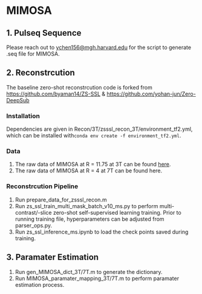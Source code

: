 # MIMOSA
## 1. Pulseq Sequence
Please reach out to ychen156@mgh.harvard.edu for the script to generate .seq file for MIMOSA.
## 2. Reconstrcution
The baseline zero-shot reconstrcution code is forked from https://github.com/byaman14/ZS-SSL & https://github.com/yohan-jun/Zero-DeepSub
### Installation
Dependencies are given in Recon/3T/zsssl_recon_3T/environment_tf2.yml, which can be installed with``conda env create -f environment_tf2.yml``.
### Data
1. The raw data of MIMOSA at R = 11.75 at 3T can be found [here]([url](https://www.dropbox.com/scl/fi/myo832a0xcuugjz8gcfyc/meas_MID00017_FID51769_MIMOSA_1iso_R11_d1_cplm_v2.dat?rlkey=gtorarrj9rup9c7n7k74l2kkz&st=gc388m7q&dl=0)).
2. The raw data of MIMOSA at R = 4 at 7T can be found here.
### Reconstrcution Pipeline
1. Run prepare_data_for_zsssl_recon.m
2. Run zs_ssl_train_multi_mask_batch_v10_ms.py to perform multi-contrast/-slice zero-shot self-supervised learning training. Prior to running training file, hyperparameters can be adjusted from parser_ops.py.
3. Run zs_ssl_inference_ms.ipynb to load the check points saved during training.
## 3. Paramater Estimation
1. Run gen_MIMOSA_dict_3T/7T.m to generate the dictionary.
2. Run MIMOSA_paramater_mapping_3T/7T.m to perform paramater estimation process.


